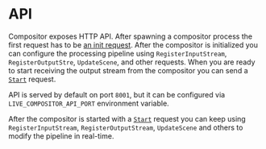 # API

Compositor exposes HTTP API. After spawning a compositor process the first request has to be [an init request](https://github.com/membraneframework/video_compositor/wiki/API-%E2%80%90-general#init). After the compositor is initialized you can configure the processing pipeline using `RegisterInputStream`, `RegisterOutputStre`, `UpdateScene`, and other requests. When you are ready to start receiving the output stream from the compositor you can send a [`Start`](https://github.com/membraneframework/video_compositor/wiki/API-%E2%80%90-general#start) request.

API is served by default on port `8001`, but it can be configured via `LIVE_COMPOSITOR_API_PORT` environment variable.

After the compositor is started with a [`Start`](https://github.com/membraneframework/video_compositor/wiki/API-%E2%80%90-general#start) request you can keep using `RegisterInputStream`, `RegisterOutputStream`, `UpdateScene` and others to modify the pipeline in real-time.


